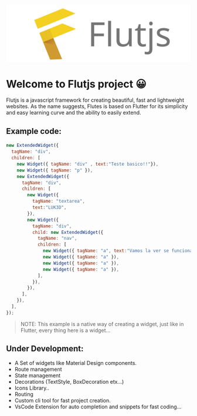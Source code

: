 ![Flutjs Logo](./Logo.svg)

# Welcome to Flutjs project 😀


Flutjs is a javascript framework for creating beautiful, fast and lightweight websites.
As the name suggests, Flutes is based on Flutter for its simplicity and easy learning curve and the ability to easily extend.


## Example code:

```js
new ExtendedWidget({
  tagName: "div",
  children: [
    new Widget({ tagName: "div" , text:"Teste basico!!"}),
    new Widget({ tagName: "p" }),
    new ExtendedWidget({
      tagName: "div",
      children: [
        new Widget({
          tagName: "textarea",
          text:"LUK3D",
        }),
        new Widget({
          tagName: "div",
          child: new ExtendedWidget({
            tagName: "nav",
            children: [
              new Widget({ tagName: "a", text:"Vamos la ver se funciona" }),
              new Widget({ tagName: "a" }),
              new Widget({ tagName: "a" }),
              new Widget({ tagName: "a" }),
            ],
          }),
        }),
      ],
    }),
  ],
});


```

> NOTE: This example is a native way of creating a widget, just like in Flutter, every thing here is a widget...


## Under Development: 

* A Set of widgets like Material Design components.
* Route management
* State management
* Decorations (TextStyle, BoxDecoration etx...)
* Icons Library..
* Routing
* Custom cli tool for fast project creation.
* VsCode Extension for auto completion and snippets for fast coding...





